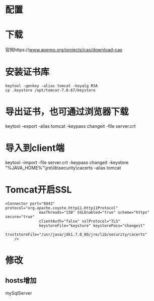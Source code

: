 配置
===

# 下载
官网https://www.apereo.org/projects/cas/download-cas

# 安装证书库
```
keytool -genkey -alias tomcat -keyalg RSA
cp .keystore /opt/tomcat-7.0.67/keystore
```

# 导出证书，也可通过浏览器下载
keytool -export -alias tomcat -keypass changeit -file server.crt

# 导入到client端
keytool -import -file server.crt -keypass changeit -keystore "%JAVA_HOME%"\jre\lib\security\cacerts  -alias tomcat

# Tomcat开启SSL
```
<Connector port="8443" protocol="org.apache.coyote.http11.Http11Protocol"
               maxThreads="150" SSLEnabled="true" scheme="https" secure="true"
               clientAuth="false" sslProtocol="TLS"
               keystoreFile="keystore" keystorePass="changeit"
               truststoreFile="/usr/java/jdk1.7.0_80/jre/lib/security/cacerts"
    />
```
# 修改
## hosts增加
mySqlServer
